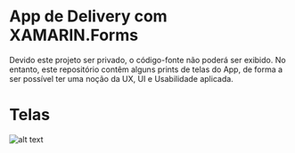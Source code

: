 # App de Delivery com XAMARIN.Forms
Devido este projeto ser privado, o código-fonte não poderá ser exibido. No entanto, este repositório contêm alguns prints de telas do App, de forma a ser possível ter uma noção da UX, UI e Usabilidade aplicada.

# Telas
![alt text](1.jpg)
